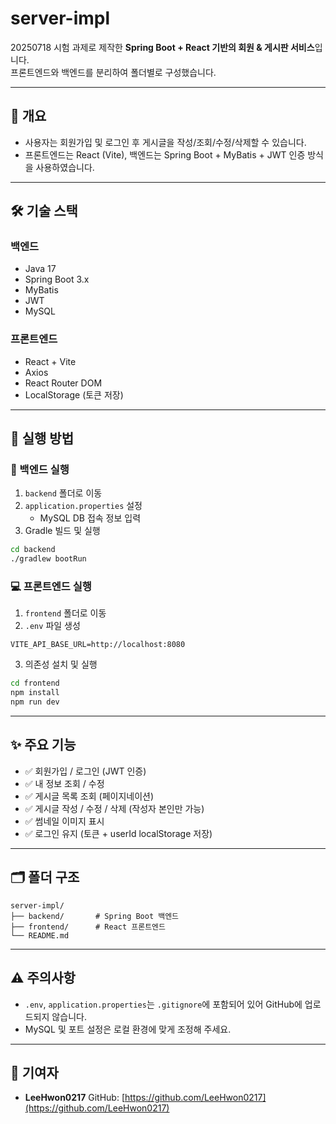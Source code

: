 # server-impl

20250718 시험 과제로 제작한 **Spring Boot + React 기반의 회원 & 게시판 서비스**입니다.  
프론트엔드와 백엔드를 분리하여 폴더별로 구성했습니다.

---

## 📌 개요

- 사용자는 회원가입 및 로그인 후 게시글을 작성/조회/수정/삭제할 수 있습니다.
- 프론트엔드는 React (Vite), 백엔드는 Spring Boot + MyBatis + JWT 인증 방식을 사용하였습니다.

---

## 🛠 기술 스택

### 백엔드
- Java 17
- Spring Boot 3.x
- MyBatis
- JWT
- MySQL

### 프론트엔드
- React + Vite
- Axios
- React Router DOM
- LocalStorage (토큰 저장)

---

## 🚀 실행 방법

### 🔧 백엔드 실행

1. `backend` 폴더로 이동
2. `application.properties` 설정
   - MySQL DB 접속 정보 입력
3. Gradle 빌드 및 실행

```bash
cd backend
./gradlew bootRun
````

### 💻 프론트엔드 실행

1. `frontend` 폴더로 이동
2. `.env` 파일 생성

```
VITE_API_BASE_URL=http://localhost:8080
```

3. 의존성 설치 및 실행

```bash
cd frontend
npm install
npm run dev
```

---

## ✨ 주요 기능

* ✅ 회원가입 / 로그인 (JWT 인증)
* ✅ 내 정보 조회 / 수정
* ✅ 게시글 목록 조회 (페이지네이션)
* ✅ 게시글 작성 / 수정 / 삭제 (작성자 본인만 가능)
* ✅ 썸네일 이미지 표시
* ✅ 로그인 유지 (토큰 + userId localStorage 저장)

---

## 🗂 폴더 구조

```
server-impl/
├── backend/       # Spring Boot 백엔드
├── frontend/      # React 프론트엔드
└── README.md
```

---

## ⚠️ 주의사항

* `.env`, `application.properties`는 `.gitignore`에 포함되어 있어 GitHub에 업로드되지 않습니다.
* MySQL 및 포트 설정은 로컬 환경에 맞게 조정해 주세요.

---

## 🙌 기여자

* **LeeHwon0217**
  GitHub: [https://github.com/LeeHwon0217](https://github.com/LeeHwon0217)

```
